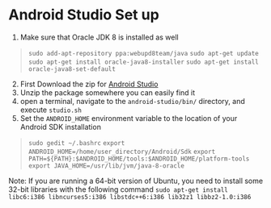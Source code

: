 # Android Studio Set up

1. Make sure that Oracle JDK 8 is installed as well
>  `sudo add-apt-repository ppa:webupd8team/java`
> `sudo apt-get update`
> `sudo apt-get install oracle-java8-installer`
> `sudo apt-get install oracle-java8-set-default`

2. First Download the zip for [Android Studio](https://developer.android.com/studio)
3. Unzip the package somewhere you can easily find it
4. open a terminal, navigate to the `android-studio/bin/` directory, and execute `studio.sh`
5. Set the `ANDROID_HOME` environment variable to the location of your Android SDK installation
>`sudo gedit ~/.bashrc`
>`export ANDROID_HOME=/home/user_directory/Android/Sdk`
>`export PATH=${PATH}:$ANDROID_HOME/tools:$ANDROID_HOME/platform-tools`
>`export JAVA_HOME=/usr/lib/jvm/java-8-oracle`


Note: If you are running a 64-bit version of Ubuntu, you need to install some 32-bit libraries with the following command
`sudo apt-get install libc6:i386 libncurses5:i386 libstdc++6:i386 lib32z1 libbz2-1.0:i386`
